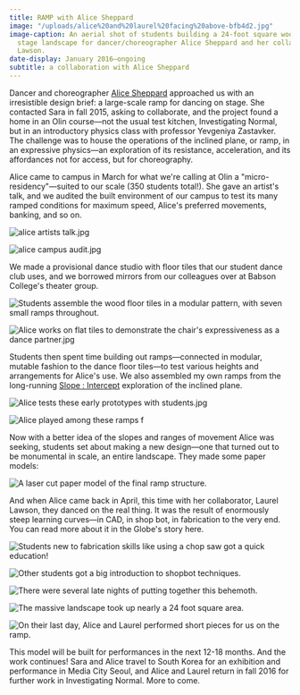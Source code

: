 ```yaml
---
title: RAMP with Alice Sheppard
image: "/uploads/alice%20and%20laurel%20facing%20above-bfb4d2.jpg"
image-caption: An aerial shot of students building a 24-foot square wooden ramp, a
  stage landscape for dancer/choreographer Alice Sheppard and her collaborator, Laurel
  Lawson.
date-display: January 2016–ongoing
subtitle: a collaboration with Alice Sheppard
---
```


Dancer and choreographer [Alice Sheppard](http://alicesheppard.com/) approached us with an irresistible design brief: a large-scale ramp for dancing on stage. She contacted Sara in fall 2015, asking to collaborate, and the project found a home in an Olin course—not the usual test kitchen, Investigating Normal, but in an introductory physics class with professor Yevgeniya Zastavker. The challenge was to house the operations of the inclined plane, or ramp, in an expressive physics—an exploration of its resistance, acceleration, and its affordances not for access, but for choreography. 

Alice came to campus in March for what we're calling at Olin a "micro-residency"—suited to our scale (350 students total!). She gave an artist's talk, and we audited the built environment of our campus to test its many ramped conditions for maximum speed, Alice's preferred movements, banking, and so on.

![alice artists talk.jpg](/uploads/alice%20artists%20talk.jpg)

![alice campus audit.jpg](/uploads/alice%20campus%20audit.jpg)

We made a provisional dance studio with floor tiles that our student dance club uses, and we borrowed mirrors from our colleagues over at Babson College's theater group.

![Students assemble the wood floor tiles in a modular pattern, with seven small ramps throughout.](/uploads/P1240591.jpg)

![Alice works on flat tiles to demonstrate the chair's expressiveness as a dance partner.jpg](/uploads/alice%20dancing%20flat%20tiles.jpg)

Students then spent time building out ramps—connected in modular, mutable fashion to the dance floor tiles—to test various heights and arrangements for Alice's use. We also assembled my own ramps from the long-running [Slope : Intercept](http://slopeintercept.org/) exploration of the inclined plane.

![Alice tests these early prototypes with students.jpg](/uploads/alice%20testing%20first%20prototypes.jpg)

![Alice played among these ramps f](/uploads/alice%20and%20two%20ramps.jpg)

Now with a better idea of the slopes and ranges of movement Alice was seeking, students set about making a new design—one that turned out to be monumental in scale, an entire landscape. They made some paper models:

![A laser cut paper model of the final ramp structure.](/uploads/alice%20ramp%20final%20paper%20model.jpg)

And when Alice came back in April, this time with her collaborator, Laurel Lawson, they danced on the real thing. It was the result of enormously steep learning curves—in CAD, in shop bot, in fabrication to the very end. You can read more about it in the Globe's story here.

![Students new to fabrication skills like using a chop saw got a quick education!](/uploads/alice%20erica%20chopsaw.jpg)

![Other students got a big introduction to shopbot techniques.](/uploads/alice%20shopbot.jpg)

![There were several late nights of putting together this behemoth.](/uploads/alice%20ramp%20halfway%20alex.jpg)

![The massive landscape took up nearly a 24 foot square area.](/uploads/ramp%20students%20aerial%20above.jpg)

![On their last day, Alice and Laurel performed short pieces for us on the ramp.](/uploads/alice%20and%20laurel%20dancing.jpg)

This model will be built for performances in the next 12-18 months. And the work continues! Sara and Alice travel to South Korea for an exhibition and performance in Media City Seoul, and Alice and Laurel return in fall 2016 for further work in Investigating Normal. More to come. 
